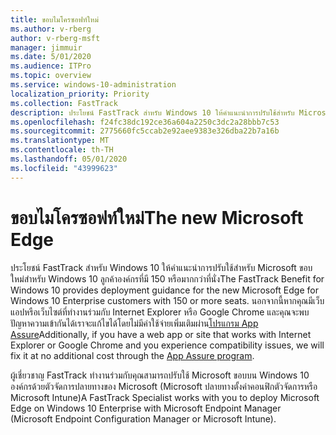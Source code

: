 ```yaml
---
title: ขอบไมโครซอฟท์ใหม่
ms.author: v-rberg
author: v-rberg-msft
manager: jimmuir
ms.date: 5/01/2020
ms.audience: ITPro
ms.topic: overview
ms.service: windows-10-administration
localization_priority: Priority
ms.collection: FastTrack
description: ประโยชน์ FastTrack สําหรับ Windows 10 ให้คําแนะนําการปรับใช้สําหรับ Microsoft ขอบใหม่สําหรับ Windows 10 ลูกค้าองค์กรที่มี 150 หรือมากกว่าที่นั่ง
ms.openlocfilehash: f24fc38dc192ce36a604a2250c3dc2a28bbb7c53
ms.sourcegitcommit: 2775660fc5ccab2e92aee9383e326dba22b7a16b
ms.translationtype: MT
ms.contentlocale: th-TH
ms.lasthandoff: 05/01/2020
ms.locfileid: "43999623"
---
```

# <a name="the-new-microsoft-edge"></a><span data-ttu-id="cb4f8-103">ขอบไมโครซอฟท์ใหม่</span><span class="sxs-lookup"><span data-stu-id="cb4f8-103">The new Microsoft Edge</span></span>

<span data-ttu-id="cb4f8-104">ประโยชน์ FastTrack สําหรับ Windows 10 ให้คําแนะนําการปรับใช้สําหรับ Microsoft ขอบใหม่สําหรับ Windows 10 ลูกค้าองค์กรที่มี 150 หรือมากกว่าที่นั่ง</span><span class="sxs-lookup"><span data-stu-id="cb4f8-104">The FastTrack Benefit for Windows 10 provides deployment guidance for the new Microsoft Edge for Windows 10 Enterprise customers with 150 or more seats.</span></span> <span data-ttu-id="cb4f8-105">นอกจากนี้หากคุณมีเว็บแอปหรือเว็บไซต์ที่ทํางานร่วมกับ Internet Explorer หรือ Google Chrome และคุณจะพบปัญหาความเข้ากันได้เราจะแก้ไขได้โดยไม่มีค่าใช้จ่ายเพิ่มเติมผ่าน[โปรแกรม App Assure](Win-10-app-assure.md)</span><span class="sxs-lookup"><span data-stu-id="cb4f8-105">Additionally, if you have a web app or site that works with Internet Explorer or Google Chrome and you experience compatibility issues, we will fix it at no additional cost through the [App Assure program](Win-10-app-assure.md).</span></span>

<span data-ttu-id="cb4f8-106">ผู้เชี่ยวชาญ FastTrack ทํางานร่วมกับคุณสามารถปรับใช้ Microsoft ขอบบน Windows 10 องค์กรด้วยตัวจัดการปลายทางของ Microsoft (Microsoft ปลายทางตั้งค่าคอนฟิกตัวจัดการหรือ Microsoft Intune)</span><span class="sxs-lookup"><span data-stu-id="cb4f8-106">A FastTrack Specialist works with you to deploy Microsoft Edge on Windows 10 Enterprise with Microsoft Endpoint Manager (Microsoft Endpoint Configuration Manager or Microsoft Intune).</span></span>


